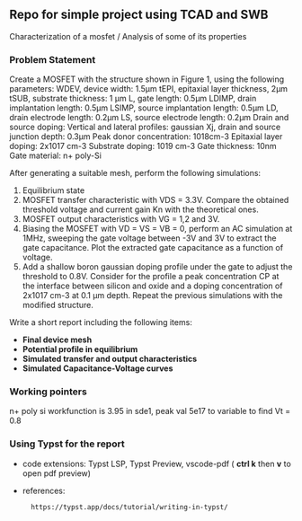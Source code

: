 ## Repo for simple project using TCAD and SWB 

Characterization of a mosfet / Analysis of some of its properties

### Problem Statement

Create a MOSFET with the structure shown in Figure 1, using the following parameters:
WDEV, device width: 1.5μm
tEPI, epitaxial layer thickness, 2μm
tSUB, substrate thickness: 1 μm
L, gate length: 0.5μm
LDIMP, drain implantation length: 0.5μm
LSIMP, source implantation length: 0.5μm
LD, drain electrode length: 0.2μm
LS, source electrode length: 0.2μm
Drain and source doping:
Vertical and lateral profiles: gaussian
Xj, drain and source junction depth: 0.3μm
Peak donor concentration: 1018cm-3
Epitaxial layer doping: 2x1017 cm-3
Substrate doping: 1019 cm-3
Gate thickness: 10nm
Gate material: n+ poly-Si

After generating a suitable mesh, perform the following simulations:
1) Equilibrium state
2) MOSFET transfer characteristic with VDS = 3.3V. Compare the obtained threshold voltage and current gain Kn with the theoretical ones.
3) MOSFET output characteristics with VG = 1,2 and 3V.
4) Biasing the MOSFET with VD = VS = VB = 0, perform an AC simulation at 1MHz, sweeping the gate voltage between -3V and 3V to extract the gate capacitance. Plot the extracted gate capacitance as a function of voltage.
5) Add a shallow boron gaussian doping profile under the gate to adjust the threshold to 0.8V. Consider for the profile a peak concentration CP at the interface between silicon and oxide and a doping concentration of 2x1017 cm-3 at 0.1 μm depth. Repeat the previous simulations with the modified structure.

Write a short report including the following items:
- **Final device mesh**
- **Potential profile in equilibrium**
- **Simulated transfer and output characteristics**
- **Simulated Capacitance-Voltage curves**


### Working pointers
n+ poly si workfunction is 3.95
in sde1, peak val 5e17 to variable to find Vt = 0.8


### Using Typst for the report
- code extensions: Typst LSP, Typst Preview, vscode-pdf ( **ctrl k** then **v** to open pdf preview)
- references: 
    
        https://typst.app/docs/tutorial/writing-in-typst/
        